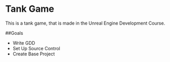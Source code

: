 # Tank Game

This is a tank game, that is made in the Unreal Engine Development Course. 

##Goals
* Write GDD
* Set Up Source Control
* Create Base Project
